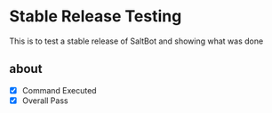 # Stable Release Testing
This is to test a stable release of SaltBot and showing what was done

## about 
- [x] Command Executed
- [x] Overall Pass
